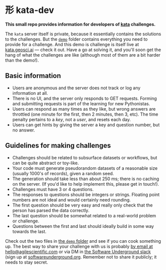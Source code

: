 # 形 kata-dev

**This small repo provides information for developers of [kata](https://kata.geosci.ai/) challenges.**

The `kata` server itself is private, because it essentially contains the solutions to the challenges. But the [`demo`](demo) folder contains everything you need to provide for a challenge. And this demo is challenge is itself live at [kata.geosci.ai](http://kata.geosci.ai/challenge/demo) — check it out. Have a go at solving it, and you'll soon get the hang of what the challenges are like (although most of them are a bit harder than the demo!).


## Basic information

- Users are anonymous and the server does not track or log any information at all.
- There is no UI, and the server only responds to GET requests. Forming and submitting requests is part of the learning for new Pythonistas.
- Users can respond as many times as they like, but wrong answers are throttled (one minute for the first, then 2 minutes, then 3, etc). The time penalty pertains to a *key*, not a *user*, and resets each day.
- Users can get hints by giving the server a key and question number, but no answer.

## Guidelines for making challenges

- Challenges should be related to subsurface datasets or workflows, but can be quite abstract or toy-like.
- Your code must generate pseudorandom datasets of a reasonable size (usually 1000's of records), given a random seed.
- The generation should take less than about 250 ms; there is no caching on the server. (If you'd like to help implement this, please get in touch!).
- Challenges must have 3 or 4 questions.
- The responses to questions should be integers or strings. Floating point numbers are not ideal and would certainly need rounding.
- The first question should be very easy and really only check that the person has parsed the data correctly.
- The last question should be somewhat related to a real-world problem or challenge.
- Questions between the first and last should ideally build in some way towards the last.

Check out the two files in [the `demo` folder](demo) and see if you can cook something up. The best way to share your challenge with us is probably [by email at hello@agilescientific.com](mailto:hello@agilescientific.com) or via DM in [the Software Underground slack](https://swung.slack.com) (sign up at [softwareunderground.org](https://softwareunderground.org/slack). Remember not to share it publicly; it needs to stay secret.
